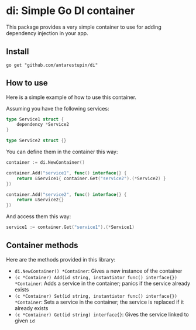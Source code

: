 # di: Simple Go DI container

This package provides a very simple container to use for adding dependency injection in your app.

## Install

```
go get "github.com/antarestupin/di"
```

## How to use

Here is a simple example of how to use this container.

Assuming you have the following services:

```go
type Service1 struct {
    dependency *Service2
}

type Service2 struct {}
```

You can define them in the container this way:

```go
container := di.NewContainer()

container.Add("service1", func() interface{} {
    return &Service1{ container.Get("service2").(*Service2) }
})

container.Add("service2", func() interface{} {
    return &Service2{}
})
```

And access them this way:

```go
service1 := container.Get("service1").(*Service1)
```

## Container methods

Here are the methods provided in this library:

* `di.NewContainer() *Container`: Gives a new instance of the container
* `(c *Container) Add(id string, instantiator func() interface{}) *Container`: Adds a service in the container; panics if the service already exists
* `(c *Container) Set(id string, instantiator func() interface{}) *Container`: Sets a service in the container; the service is replaced if it already exists
* `(c *Container) Get(id string) interface{}`: Gives the service linked to given `id`
